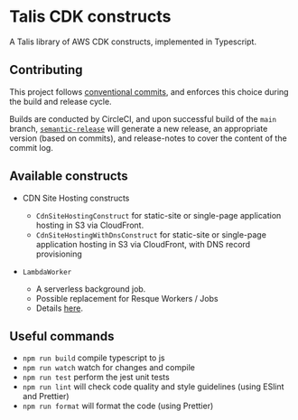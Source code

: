 # Talis CDK constructs

A Talis library of AWS CDK constructs, implemented in Typescript.

## Contributing

This project follows [conventional commits](https://www.conventionalcommits.org/en/v1.0.0/), and enforces this choice during the build and release cycle.

Builds are conducted by CircleCI, and upon successful build of the `main` branch, [`semantic-release`](https://semantic-release.gitbook.io/semantic-release/) will generate a new release, an appropriate version (based on commits), and release-notes to cover the content of the commit log.

## Available constructs

- CDN Site Hosting constructs

  - `CdnSiteHostingConstruct` for static-site or single-page application hosting in S3 via CloudFront.
  - `CdnSiteHostingWithDnsConstruct` for static-site or single-page application hosting in S3 via CloudFront, with DNS record provisioning

- `LambdaWorker`
  - A serverless background job.
  - Possible replacement for Resque Workers / Jobs
  - Details [here](/examples/simple-lambda-worker/README.md).

## Useful commands

- `npm run build` compile typescript to js
- `npm run watch` watch for changes and compile
- `npm run test` perform the jest unit tests
- `npm run lint` will check code quality and style guidelines (using ESlint and Prettier)
- `npm run format` will format the code (using Prettier)
